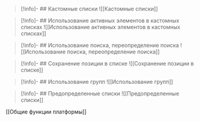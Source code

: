 >[!info]- ## Кастомные списки
>![[Кастомные списки]]

>[!info]- ## Использование активных элементов в кастомных списках
>![[Использование активных элементов в кастомных списках]]

>[!info]- ## Использование поиска, переопределение поиска
>![[Использование поиска, переопределение поиска]]

>[!info]- ## Сохранение позиции в списке
>![[Сохранение позиции в списке]]

>[!info]- ## Использование групп
>![[Использование групп]]

>[!info]- ## Предопределенные списки
>![[Предопределенные списки]]

[[Общие функции платформы]]